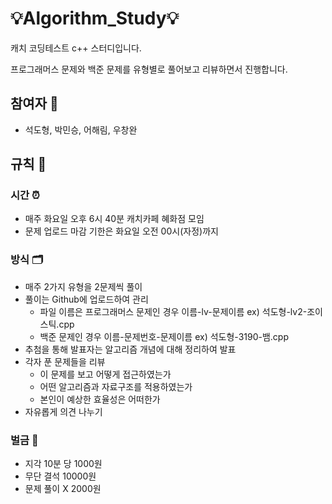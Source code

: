 # 💡Algorithm_Study💡
캐치 코딩테스트 c++ 스터디입니다.

프로그래머스 문제와 백준 문제를 유형별로 풀어보고 리뷰하면서 진행합니다.

## 참여자 👥
* 석도형, 박민승, 어해림, 우창완

## 규칙 📝
### 시간 ⏰
* 매주 화요일 오후 6시 40분 캐치카페 혜화점 모임
* 문제 업로드 마감 기한은 화요일 오전 00시(자정)까지


### 방식 🗂
* 매주 2가지 유형을 2문제씩 풀이
* 풀이는 Github에 업로드하여 관리
  * 파일 이름은 프로그래머스 문제인 경우 이름-lv-문제이름 ex) 석도형-lv2-조이스틱.cpp
  * 백준 문제인 경우 이름-문제번호-문제이름 ex) 석도형-3190-뱀.cpp
* 추첨을 통해 발표자는 알고리즘 개념에 대해 정리하여 발표
* 각자 푼 문제들을 리뷰
  * 이 문제를 보고 어떻게 접근하였는가
  * 어떤 알고리즘과 자료구조를 적용하였는가
  * 본인이 예상한 효율성은 어떠한가
* 자유롭게 의견 나누기

### 벌금 💸
* 지각 10분 당 1000원
* 무단 결석 10000원
* 문제 풀이 X 2000원

